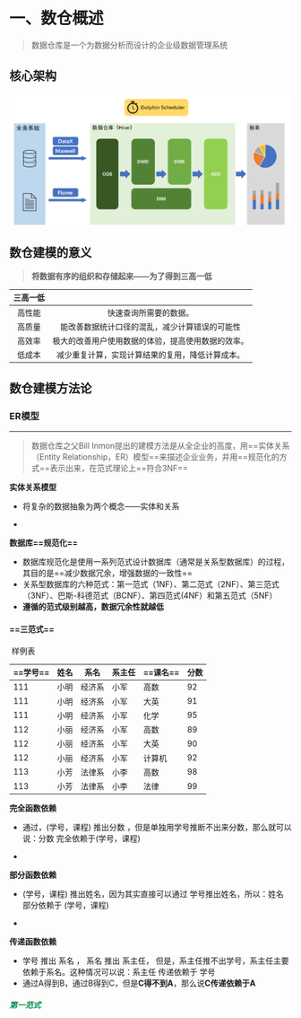 # 一、数仓概述

> 数据仓库是一个为数据分析而设计的企业级数据管理系统



## 核心架构

![image-20220730214423476](../image/image-20220730214423476.png)



## 数仓建模的意义

> **将数据有序的组织和存储起来——为了得到三高一低**

[^数据模型]: 数据组织和存储方法         ==强调从业务、数据存取和使用角度合理存储数据==



| 三高一低 |                                                    |
| :------: | :------------------------------------------------: |
|  高性能  |               快速查询所需要的数据。               |
|  高质量  |   能改善数据统计口径的混乱，减少计算错误的可能性   |
|  高效率  | 极大的改善用户使用数据的体验，提高使用数据的效率。 |
|  低成本  |  减少重复计算，实现计算结果的复用，降低计算成本。  |



## 数仓建模方法论

### ER模型

------

> 数据仓库之父Bill Inmon提出的建模方法是从全企业的高度，用==实体关系（Entity Relationship，ER）模型==来描述企业业务，并用==规范化的方式==表示出来，在范式理论上==符合3NF==



**实体关系模型**

- 将复杂的数据抽象为两个概念——实体和关系

- [^例子]: 学生、班级，关系是指两个实体之间的关系，学生和班级之间的从属关系



**数据库==规范化==**

- 数据库规范化是使用一系列范式设计数据库（通常是关系型数据库）的过程，其目的是==减少数据冗余，增强数据的一致性==
- 关系型数据库的六种范式：第一范式（1NF）、第二范式（2NF）、第三范式（3NF）、巴斯-科德范式（BCNF）、第四范式(4NF）和第五范式（5NF）
- **遵循的范式级别越高，数据冗余性就越低**



#### ==三范式==

[^前置知识]:为了更好的理解三范式需要了解函数依赖

​																							样例表	

| ==学号== | 姓名 | 系名   | 系主任 | ==课名== | 分数 |
| -------- | ---- | ------ | ------ | -------- | ---- |
| 111      | 小明 | 经济系 | 小军   | 高数     | 92   |
| 111      | 小明 | 经济系 | 小军   | 大英     | 91   |
| 111      | 小明 | 经济系 | 小军   | 化学     | 95   |
| 112      | 小丽 | 经济系 | 小军   | 高数     | 89   |
| 112      | 小丽 | 经济系 | 小军   | 大英     | 90   |
| 112      | 小丽 | 经济系 | 小军   | 计算机   | 92   |
| 113      | 小芳 | 法律系 | 小李   | 高数     | 98   |
| 113      | 小芳 | 法律系 | 小李   | 法律     | 99   |

**完全函数依赖**

- 通过，(学号，课程) 推出分数 ，但是单独用学号推断不出来分数，那么就可以说：分数 完全依赖于(学号，课程) 

- [^一句话]: 函数  f（x ，z）= y   只有知道X 和 Z才能算出 Y  单独X  或 Z 无法得出  这就叫   完全函数依赖



**部分函数依赖**

- (学号，课程) 推出姓名，因为其实直接可以通过   学号推出姓名，所以：姓名 部分依赖于 (学号，课程)

- [^一句话]: 通过AB能得出C，通过A也能得出C，或者通过B也能得出C，那么说C部分依赖于AB



**传递函数依赖**

- 学号 推出 系名 ， 系名 推出 系主任， 但是，系主任推不出学号，系主任主要依赖于系名。这种情况可以说：系主任 传递依赖于 学号
- 通过A得到B，通过B得到C，但是**C得不到A**，那么说**C传递依赖于A**



##### <span style="color:#00914F">第一范式 </span>































